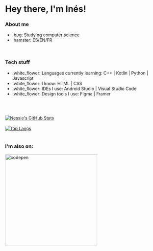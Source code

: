 # Hey there, I'm Inés!
### **About me**
<ul>

<li>:bug: Studying computer science</li>

<li>:hamster: ES/EN/FR</li>

</ul>
<br>

### **Tech stuff**
<ul>

<li>:white_flower: Languages currently learning: C++ | Kotlin | Python | Javascript</li>

<li>:white_flower: I know: HTML | CSS</li>

<li>:white_flower: IDEs I use: Android Studio | Visual Studio Code</li>

<li>:white_flower: Design tools I use: Figma | Framer</li>

</ul>
<br>
<br>

[![Nessie's GitHub Stats](https://github-readme-stats.vercel.app/api?username=inesisprograming&show_icons=true&theme=dracula)](https://github.com/anuraghazra/github-readme-stats)
<br>
<br>
[![Top Langs](https://github-readme-stats.vercel.app/api/top-langs/?username=anuraghazra&layout=compacticons=true&theme=dracula)](https://github.com/anuraghazra/github-readme-stats)
<br>
<br>
### **I'm also on:**
<a href="https://codepen.io/inesisprogramming" target="_blank"><img alt="codepen" src="https://findicons.com/files/icons/2773/pictonic_free/256/codepen_02.png" width="300px"/></a>
